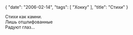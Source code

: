 {
   "date": "2006-02-14",
   "tags": [
      "Хокку"
   ],
   "title": "Стихи"
}

Стихи как камни.  
Лишь отшлифованные  
Радуют глаз...
